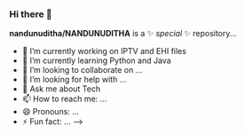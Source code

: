 ### Hi there 👋

**nandunuditha/NANDUNUDITHA** is a ✨ _special_ ✨ repository... 

- 🔭 I’m currently working on IPTV and EHI files
- 🌱 I’m currently learning Python and Java
- 👯 I’m looking to collaborate on ...
- 🤔 I’m looking for help with ...
- 💬 Ask me about Tech
- 📫 How to reach me: ...
- 😄 Pronouns: ...
- ⚡ Fun fact: ...
-->
